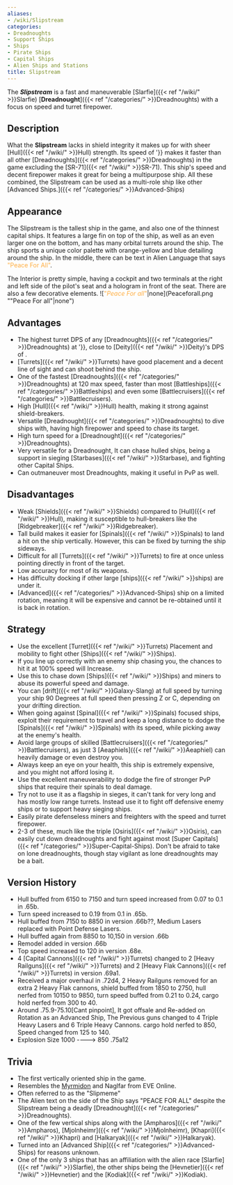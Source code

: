 ```yaml
---
aliases:
- /wiki/Slipstream
categories:
- Dreadnoughts
- Support Ships
- Ships
- Pirate Ships
- Capital Ships
- Alien Ships and Stations
title: Slipstream
---
```


The **_Slipstream_** is a fast and maneuverable [Slarfie]({{< ref "/wiki/" >}}Slarfie) [**Dreadnought**]({{< ref "/categories/" >}}Dreadnoughts) with a focus on speed and turret firepower.

## Description

What the **Slipstream** lacks in shield integrity it makes up for with sheer [Hull]({{< ref "/wiki/" >}}Hull) strength. Its speed of '}} makes it faster than all other [Dreadnoughts]({{< ref "/categories/" >}}Dreadnoughts) in the game excluding the [SR-71]({{< ref "/wiki/" >}}SR-71). This ship's speed and decent firepower makes it great for being a multipurpose ship. All these combined, the Slipstream can be used as a multi-role ship like other [Advanced Ships.]({{< ref "/categories/" >}}Advanced-Ships)

## Appearance

The Slipstream is the tallest ship in the game, and also one of the thinnest capital ships. It features a large fin on top of the ship, as well as an even larger one on the bottom, and has many orbital turrets around the ship. The ship sports a unique color palette with orange-yellow and blue detailing around the ship. In the middle, there can be text in Alien Language that says <span style="color:#FFAE42">"Peace For All"</span>.

The Interior is pretty simple, having a cockpit and two terminals at the right and left side of the pilot's seat and a hologram in front of the seat. There are also a few decorative elements. ![<span style="color:#FFAE42">"*Peace For
all*"</span>|none](Peaceforall.png ""Peace For all"|none")

## Advantages

- The highest turret DPS of any [Dreadnoughts]({{< ref "/categories/" >}}Dreadnoughts) at '}}, close to [Deity]({{< ref "/wiki/" >}}Deity)'s DPS of .
- [Turrets]({{< ref "/wiki/" >}}Turrets) have good placement and a decent line of sight and can shoot behind the ship.
- One of the fastest [Dreadnoughts]({{< ref "/categories/" >}}Dreadnoughts) at 120 max speed, faster than most [Battleships]({{< ref "/categories/" >}}Battleships) and even some [Battlecruisers]({{< ref "/categories/" >}}Battlecruisers).
- High [Hull]({{< ref "/wiki/" >}}Hull) health, making it strong against shield-breakers.
- Versatile [Dreadnought]({{< ref "/categories/" >}}Dreadnoughts) to dive ships with, having high firepower and speed to chase its target.
- High turn speed for a [Dreadnought]({{< ref "/categories/" >}}Dreadnoughts).
- Very versatile for a Dreadnought, It can chase hulled ships, being a support in sieging [Starbases]({{< ref "/wiki/" >}}Starbase), and fighting other Capital Ships.
- Can outmaneuver most Dreadnoughts, making it useful in PvP as well.

## Disadvantages

- Weak [Shields]({{< ref "/wiki/" >}}Shields) compared to [Hull]({{< ref "/wiki/" >}}Hull), making it susceptible to hull-breakers like the [Ridgebreaker]({{< ref "/wiki/" >}}Ridgebreaker).
- Tall build makes it easier for [Spinals]({{< ref "/wiki/" >}}Spinals) to land a hit on the ship vertically. However, this can be fixed by turning the ship sideways.
- Difficult for all [Turrets]({{< ref "/wiki/" >}}Turrets) to fire at once unless pointing directly in front of the target.
- Low accuracy for most of its weapons.
- Has difficulty docking if other large [ships]({{< ref "/wiki/" >}}ships) are under it.
- [Advanced]({{< ref "/categories/" >}}Advanced-Ships) ship on a limited rotation, meaning it will be expensive and cannot be re-obtained until it is back in rotation.

## Strategy

- Use the excellent [Turret]({{< ref "/wiki/" >}}Turrets) Placement and mobility to fight other [Ships]({{< ref "/wiki/" >}}Ships).
- If you line up correctly with an enemy ship chasing you, the chances to hit it at 100% speed will Increase.
- Use this to chase down [Ships]({{< ref "/wiki/" >}}Ships) and miners to abuse its powerful speed and damage.
- You can [drift]({{< ref "/wiki/" >}}Galaxy-Slang) at full speed by turning your ship 90 Degrees at full speed then pressing Z or C, depending on your drifting direction.
- When going against [Spinal]({{< ref "/wiki/" >}}Spinals) focused ships, exploit their requirement to travel and keep a long distance to dodge the [Spinals]({{< ref "/wiki/" >}}Spinals) with its speed, while picking away at the enemy's health.
- Avoid large groups of skilled [Battlecruisers]({{< ref "/categories/" >}}Battlecruisers), as just 3 [Aeaphiels]({{< ref "/wiki/" >}}Aeaphiel) can heavily damage or even destroy you.
- Always keep an eye on your health, this ship is extremely expensive, and you might not afford losing it.
- Use the excellent maneuverability to dodge the fire of stronger PvP ships that require their spinals to deal damage.
- Try not to use it as a flagship in sieges, it can't tank for very long and has mostly low range turrets. Instead use it to fight off defensive enemy ships or to support heavy sieging ships.
- Easily pirate defenseless miners and freighters with the speed and turret firepower.
- 2-3 of these, much like the triple [Osiris]({{< ref "/wiki/" >}}Osiris), can easily cut down dreadnoughts and fight against most [Super Capitals]({{< ref "/categories/" >}}Super-Capital-Ships). Don't be afraid to take on lone dreadnoughts, though stay vigilant as lone dreadnoughts may be a bait.

## Version History 

- Hull buffed from 6150 to 7150 and turn speed increased from 0.07 to 0.1 in .65b.
- Turn speed increased to 0.19 from 0.1 in .65b.
- Hull buffed from 7150 to 8850 in version .66b??, Medium Lasers replaced with Point Defense Lasers.
- Hull buffed again from 8850 to 10,150 in version .66b
- Remodel added in version .66b
- Top speed increased to 120 in version .68e.
- 4 [Capital Cannons]({{< ref "/wiki/" >}}Turrets) changed to 2 [Heavy Railguns]({{< ref "/wiki/" >}}Turrets) and 2 [Heavy Flak Cannons]({{< ref "/wiki/" >}}Turrets) in version .69a1.
- Received a major overhaul in .72d4, 2 Heavy Railguns removed for an extra 2 Heavy Flak cannons, shield buffed from 1850 to 2750, hull nerfed from 10150 to 9850, turn speed buffed from 0.21 to 0.24, cargo hold nerfed from 300 to 40.
- Around .75.9-75.10[Cant pinpoint], It got offsale and Re-added on Rotation as an Advanced Ship, The Previous guns changed to 4 Triple Heavy Lasers and 6 Triple Heavy Cannons. cargo hold nerfed to 850, Speed changed from 125 to 140.
- Explosion Size 1000 ----> 850 .75a12

## Trivia

- The first vertically oriented ship in the game.
- Resembles the [Myrmidon](https://eve.wikia.com/wiki/Myrmidon) and Naglfar from EVE Online.
- Often referred to as the "Slipmeme"
- The Alien text on the side of the Ship says "PEACE FOR ALL" despite the Slipstream being a deadly [Dreadnought]({{< ref "/categories/" >}}Dreadnoughts).
- One of the few vertical ships along with the [Ampharos]({{< ref "/wiki/" >}}Ampharos), [Mjolnheimr]({{< ref "/wiki/" >}}Mjolnheimr), [Khapri]({{< ref "/wiki/" >}}Khapri) and [Halkaryak]({{< ref "/wiki/" >}}Halkaryak).
- Turned into an [Advanced Ship]({{< ref "/categories/" >}}Advanced-Ships) for reasons unknown.
- One of the only 3 ships that has an affiliation with the alien race [Slarfie]({{< ref "/wiki/" >}}Slarfie), the other ships being the [Hevnetier]({{< ref "/wiki/" >}}Hevnetier) and the [Kodiak]({{< ref "/wiki/" >}}Kodiak).